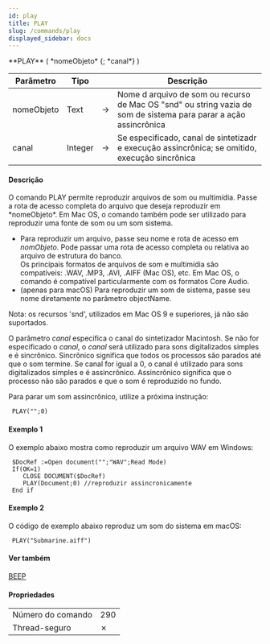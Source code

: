```yaml
---
id: play
title: PLAY
slug: /commands/play
displayed_sidebar: docs
---
```


<!--REF #_command_.PLAY.Syntax-->**PLAY** ( *nomeObjeto* {; *canal*} )<!-- END REF-->
<!--REF #_command_.PLAY.Params-->
| Parâmetro | Tipo |  | Descrição |
| --- | --- | --- | --- |
| nomeObjeto | Text | &#8594;  | Nome d arquivo de som ou recurso de Mac OS "snd" ou string vazia de som de sistema para parar a ação assincrônica |
| canal | Integer | &#8594;  | Se especificado, canal de sintetizadr e execução assincrônica; se omitido, execução sincrônica |

<!-- END REF-->

#### Descrição 

<!--REF #_command_.PLAY.Summary-->O comando PLAY permite reproduzir arquivos de som ou multimídia.<!-- END REF--> Passe a rota de acesso completa do arquivo que deseja reproduzir em *nomeObjeto*. Em Mac OS, o comando também pode ser utilizado para reproduzir uma fonte de som ou um som sistema. 

* Para reproduzir um arquivo, passe seu nome e rota de acesso em *nomObjeto*. Pode passar uma rota de acesso completa ou relativa ao arquivo de estrutura do banco.  
Os principais formatos de arquivos de som e multimídia são compatíveis: .WAV, .MP3, .AVI, .AIFF (Mac OS), etc. Em Mac OS, o comando é compatível particularmente com os formatos Core Audio.
* (apenas para macOS) Para reproduzir um som de sistema, passe seu nome diretamente no parâmetro objectName.

Nota: os recursos 'snd', utilizados em Mac OS 9 e superiores, já não são suportados.  

O parâmetro *canal* especifica o canal do sintetizador Macintosh. Se não for especificado o *canal*, o *canal* será utilizado para sons digitalizados simples e é sincrônico. Sincrônico significa que todos os processos são parados até que o som termine. Se canal for igual a 0, o canal é utilizado para sons digitalizados simples e é assincrônico. Assincrônico significa que o processo não são parados e que o som é reproduzido no fundo.  
  
Para parar um som assincrônico, utilize a próxima instrução:

```4d
 PLAY("";0)
```

  
#### Exemplo 1 

O exemplo abaixo mostra como reproduzir um arquivo WAV em Windows:  
  
```4d
 $DocRef :=Open document("";"WAV";Read Mode)
 If(OK=1)
    CLOSE DOCUMENT($DocRef)
    PLAY(Document;0) //reproduzir assincronicamente
 End if
```

  
#### Exemplo 2 

O código de exemplo abaixo reproduz um som do sistema em macOS:

```4d
 PLAY("Submarine.aiff")
```

#### Ver também 

[BEEP](beep.md)  

#### Propriedades

|  |  |
| --- | --- |
| Número do comando | 290 |
| Thread-seguro | &cross; |


